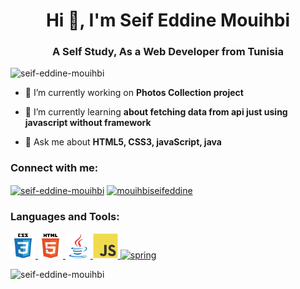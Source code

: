 <h1 align="center">Hi 👋, I'm Seif Eddine Mouihbi</h1>
<h3 align="center">A Self Study, As a Web Developer from Tunisia</h3>

<p align="left"> <img src="https://komarev.com/ghpvc/?username=seif-eddine-mouihbi&label=Profile%20views&color=0e75b6&style=flat" alt="seif-eddine-mouihbi" /> </p>

- 🔭 I’m currently working on **Photos Collection project**

- 🌱 I’m currently learning **about fetching data from api just using javascript without framework**

- 💬 Ask me about **HTML5, CSS3, javaScript, java**

<h3 align="left">Connect with me:</h3>
<p align="left">
<a href="https://linkedin.com/in/seif-eddine-mouihbi" target="blank"><img align="center" src="https://raw.githubusercontent.com/rahuldkjain/github-profile-readme-generator/master/src/images/icons/Social/linked-in-alt.svg" alt="seif-eddine-mouihbi" height="30" width="40" /></a>
<a href="https://www.behance.net/mouihbiseifeddine" target="blank"><img align="center" src="https://raw.githubusercontent.com/rahuldkjain/github-profile-readme-generator/master/src/images/icons/Social/behance.svg" alt="mouihbiseifeddine" height="30" width="40" /></a>
</p>

<h3 align="left">Languages and Tools:</h3>
<p align="left"> <a href="https://www.w3schools.com/css/" target="_blank" rel="noreferrer"> <img src="https://raw.githubusercontent.com/devicons/devicon/master/icons/css3/css3-original-wordmark.svg" alt="css3" width="40" height="40"/> </a> <a href="https://www.w3.org/html/" target="_blank" rel="noreferrer"> <img src="https://raw.githubusercontent.com/devicons/devicon/master/icons/html5/html5-original-wordmark.svg" alt="html5" width="40" height="40"/> </a> <a href="https://www.java.com" target="_blank" rel="noreferrer"> <img src="https://raw.githubusercontent.com/devicons/devicon/master/icons/java/java-original.svg" alt="java" width="40" height="40"/> </a> <a href="https://developer.mozilla.org/en-US/docs/Web/JavaScript" target="_blank" rel="noreferrer"> <img src="https://raw.githubusercontent.com/devicons/devicon/master/icons/javascript/javascript-original.svg" alt="javascript" width="40" height="40"/> </a> <a href="https://spring.io/" target="_blank" rel="noreferrer"> <img src="https://www.vectorlogo.zone/logos/springio/springio-icon.svg" alt="spring" width="40" height="40"/> </a> </p>

<p><img align="left" src="https://github-readme-stats.vercel.app/api/top-langs?username=seif-eddine-mouihbi&show_icons=true&locale=en&layout=compact" alt="seif-eddine-mouihbi" /></p>
